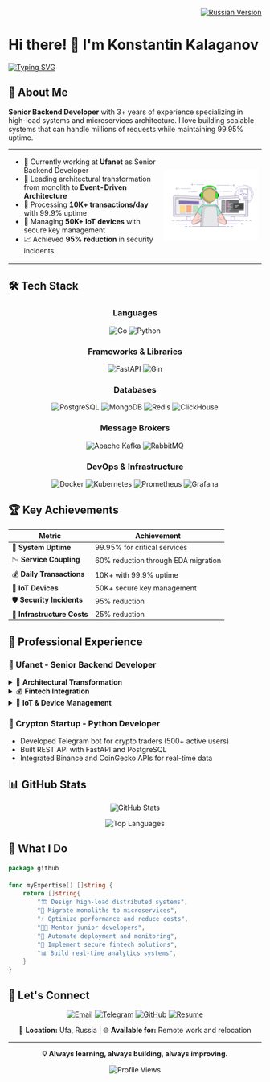 <div align="right">

[![Russian Version](https://img.shields.io/badge/Russian-blue?style=for-the-badge&logo=google-translate&logoColor=white)](./README.md)

</div>

# Hi there! 👋 I'm Konstantin Kalaganov

[![Typing SVG](https://readme-typing-svg.herokuapp.com?font=Fira+Code&pause=1000&color=36BCF7&width=500&lines=Senior+Backend+Developer;Microservices+Architecture+Expert;Go+%26+Python+Developer;High-Load+Systems+Specialist)](https://git.io/typing-svg)

## 🚀 About Me

**Senior Backend Developer** with 3+ years of experience specializing in high-load systems and microservices
architecture. I love building scalable systems that can handle millions of requests while maintaining 99.95% uptime.

<table>
<tr>
<td width="60%">

- 🔭 Currently working at **Ufanet** as Senior Backend Developer
- 🌱 Leading architectural transformation from monolith to **Event-Driven Architecture**
- 💼 Processing **10K+ transactions/day** with 99.9% uptime
- 🔐 Managing **50K+ IoT devices** with secure key management
- 📈 Achieved **95% reduction** in security incidents

</td>
<td width="40%">

<img alt="Coding" src="https://raw.githubusercontent.com/devSouvik/devSouvik/master/gif3.gif">

</td>
</tr>
</table>

## 🛠️ Tech Stack

<div align="center">

### Languages

![Go](https://img.shields.io/badge/Go-00ADD8?style=for-the-badge&logo=go&logoColor=white)
![Python](https://img.shields.io/badge/Python-3776AB?style=for-the-badge&logo=python&logoColor=white)

### Frameworks & Libraries

![FastAPI](https://img.shields.io/badge/FastAPI-009688?style=for-the-badge&logo=fastapi&logoColor=white)
![Gin](https://img.shields.io/badge/Gin-00ADD8?style=for-the-badge&logo=go&logoColor=white)

### Databases

![PostgreSQL](https://img.shields.io/badge/PostgreSQL-336791?style=for-the-badge&logo=postgresql&logoColor=white)
![MongoDB](https://img.shields.io/badge/MongoDB-4EA94B?style=for-the-badge&logo=mongodb&logoColor=white)
![Redis](https://img.shields.io/badge/Redis-DC382D?style=for-the-badge&logo=redis&logoColor=white)
![ClickHouse](https://img.shields.io/badge/ClickHouse-FFCC01?style=for-the-badge&logo=clickhouse&logoColor=white)

### Message Brokers

![Apache Kafka](https://img.shields.io/badge/Apache%20Kafka-000?style=for-the-badge&logo=apachekafka)
![RabbitMQ](https://img.shields.io/badge/RabbitMQ-FF6600?style=for-the-badge&logo=rabbitmq&logoColor=white)

### DevOps & Infrastructure

![Docker](https://img.shields.io/badge/Docker-2496ED?style=for-the-badge&logo=docker&logoColor=white)
![Kubernetes](https://img.shields.io/badge/Kubernetes-326CE5?style=for-the-badge&logo=kubernetes&logoColor=white)
![Prometheus](https://img.shields.io/badge/Prometheus-E6522C?style=for-the-badge&logo=prometheus&logoColor=white)
![Grafana](https://img.shields.io/badge/Grafana-F46800?style=for-the-badge&logo=grafana&logoColor=white)

</div>

## 🏆 Key Achievements

<div align="center">

| Metric                      | Achievement                         |
|-----------------------------|-------------------------------------|
| 🚀 **System Uptime**        | 99.95% for critical services        |
| 📉 **Service Coupling**     | 60% reduction through EDA migration |
| 💰 **Daily Transactions**   | 10K+ with 99.9% uptime              |
| 🔐 **IoT Devices**          | 50K+ secure key management          |
| 🛡️ **Security Incidents**  | 95% reduction                       |
| 💸 **Infrastructure Costs** | 25% reduction                       |

</div>

## 💼 Professional Experience

### 🏢 Ufanet - Senior Backend Developer

<details>
<summary>🚀 <strong>Architectural Transformation</strong></summary>

- Led migration from distributed monolith to Event-Driven Architecture
- Implemented Outbox and Saga patterns for distributed consistency
- Reduced service coupling by 60% and improved fault tolerance

</details>

<details>
<summary>💰 <strong>Fintech Integration</strong></summary>

- Built secure payment system integrations via API gateways
- Implemented exactly-once delivery transaction processing
- Achieved 99.9% uptime processing 10K+ transactions/day

</details>

<details>
<summary>🔐 <strong>IoT & Device Management</strong></summary>

- Designed key management system for 50K+ IoT devices
- Implemented secure key exchange with rotation and audit
- Built real-time device monitoring through MQTT

</details>

### 🚀 Crypton Startup - Python Developer

- Developed Telegram bot for crypto traders (500+ active users)
- Built REST API with FastAPI and PostgreSQL
- Integrated Binance and CoinGecko APIs for real-time data

## 📊 GitHub Stats

<div align="center">

![GitHub Stats](https://github-readme-stats.vercel.app/api?username=Kalaganov-Konstantin&theme=github_dark&hide_border=false&include_all_commits=false&count_private=false)

![Top Languages](https://github-readme-stats.vercel.app/api/top-langs/?username=Kalaganov-Konstantin&theme=github_dark&hide_border=false&include_all_commits=false&count_private=false&layout=compact)

</div>

## 🌟 What I Do

```go
package github

func myExpertise() []string {
	return []string{
		"🏗️ Design high-load distributed systems",
		"🔄 Migrate monoliths to microservices",
		"⚡ Optimize performance and reduce costs",
		"👨‍🏫 Mentor junior developers",
		"🤖 Automate deployment and monitoring",
		"🔐 Implement secure fintech solutions",
		"📊 Build real-time analytics systems",
	}
}

```

## 🤝 Let's Connect

<div align="center">

[![Email](https://img.shields.io/badge/Email-D14836?style=for-the-badge&logo=gmail&logoColor=white)](mailto:kalaganov.konstant@gmail.com)
[![Telegram](https://img.shields.io/badge/Telegram-2CA5E0?style=for-the-badge&logo=telegram&logoColor=white)](https://t.me/KalaganovKonstantin)
[![GitHub](https://img.shields.io/badge/GitHub-100000?style=for-the-badge&logo=github&logoColor=white)](https://github.com/Kalaganov-Konstantin)
[![Resume](https://img.shields.io/badge/Resume-FF5722?style=for-the-badge&logo=adobeacrobatreader&logoColor=white)](https://github.com/Kalaganov-Konstantin/Kalaganov-Konstantin/blob/main/docs/Kalaganov_Konstantin_EN.pdf)

📍 **Location:** Ufa, Russia | 🌐 **Available for:** Remote work and relocation

</div>

---

<div align="center">

**💡 Always learning, always building, always improving.**

![Profile Views](https://komarev.com/ghpvc/?username=Kalaganov-Konstantin&color=blueviolet)

</div>
